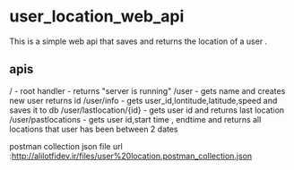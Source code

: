 # user_location_web_api

This is a simple web api that saves and returns the location of a user .

## apis
/ - root handler - returns "server is running"
/user - gets name and creates new user returns id
/user/info - gets user_id,lontitude,latitude,speed and saves it to db
/user/lastlocation/{id} - gets user id and returns last location
/user/pastlocations - gets user id,start time , endtime and returns all locations that user has been between 2 dates

postman collection json file url :http://alilotfidev.ir/files/user%20location.postman_collection.json
